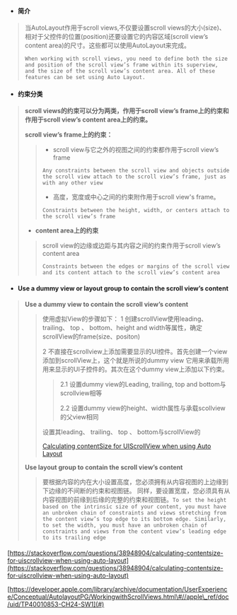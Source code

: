* #### 简介

> 当AutoLayout作用于scroll views,不仅要设置scroll views的大小\(size\)、相对于父控件的位置\(position\)还要设置它的内容区域\(scroll view’s content area\)的尺寸。这些都可以使用AutoLayout来完成。
>
> ```
> When working with scroll views, you need to define both the size and position of the scroll view’s frame within its superview, and the size of the scroll view’s content area. All of these features can be set using Auto Layout.
> ```

* #### 约束分类

> **scroll views的约束可以分为两类，作用于scroll view’s frame上的约束和作用于scroll view’s content area上的约束。**
>
> **scroll view’s frame上的约束：**
>
> > * scroll view与它之外的视图之间的约束都作用于scroll view’s frame
> >
> > ```
> > Any constraints between the scroll view and objects outside the scroll view attach to the scroll view’s frame, just as with any other view
> > ```
> >
> > * 高度，宽度或中心之间的约束附作用于scroll view's frame。
> >
> > ```
> > Constraints between the height, width, or centers attach to the scroll view’s frame
> > ```
>
> * **content area上的约束**
>
> > scroll view的边缘或边距与其内容之间的约束作用于scroll view’s content area
> >
> > ```
> > Constraints between the edges or margins of the scroll view and its content attach to the scroll view’s content area
> > ```

* #### Use a dummy view or layout group to contain the scroll view’s content

> **Use a dummy view to contain the scroll view’s content**
>
> > 使用虚拟View的步骤如下：
> > 1 创建scrollView使用leading、 trailing、 top 、 bottom、height and width等属性，确定scrollView的frame\(size、positon\)
> >
> > 2 不直接在scrollview上添加需要显示的UI控件。首先创建一个view添加到scrollView上，这个就是所说的dummy view 它用来承载所用用来显示的UI子控件的。其次在这个dummy view上添加以下约束。
> >
> > > 2.1 设置dummy view的Leading, trailing, top and bottom与scrollview相等
> > >
> > > 2.2 设置dummy view的height、width属性与承载scollview的父view相同
> >
> > 设置其leading、 trailing、 top 、 bottom与scrollView的
> >
> > [Calculating contentSize for UIScrollView when using Auto Layout](https://stackoverflow.com/questions/38948904/calculating-contentsize-for-uiscrollview-when-using-auto-layout)
>
> **Use  layout group to contain the scroll view’s content**
>
> > 要根据内容的内在大小设置高度，您必须拥有从内容视图的上边缘到下边缘的不间断的约束和视图链。 同样，要设置宽度，您必须具有从内容视图的前缘到后缘的完整的约束和视图链。`To set the height based on the intrinsic size of your content, you must have an unbroken chain of constraints and views stretching from the content view’s top edge to its bottom edge. Similarly, to set the width, you must have an unbroken chain of constraints and views from the content view’s leading edge to its trailing edge`

#### 

[https://stackoverflow.com/questions/38948904/calculating-contentsize-for-uiscrollview-when-using-auto-layout](https://stackoverflow.com/questions/38948904/calculating-contentsize-for-uiscrollview-when-using-auto-layout)

[https://developer.apple.com/library/archive/documentation/UserExperience/Conceptual/AutolayoutPG/WorkingwithScrollViews.html\#//apple\_ref/doc/uid/TP40010853-CH24-SW1](#)

